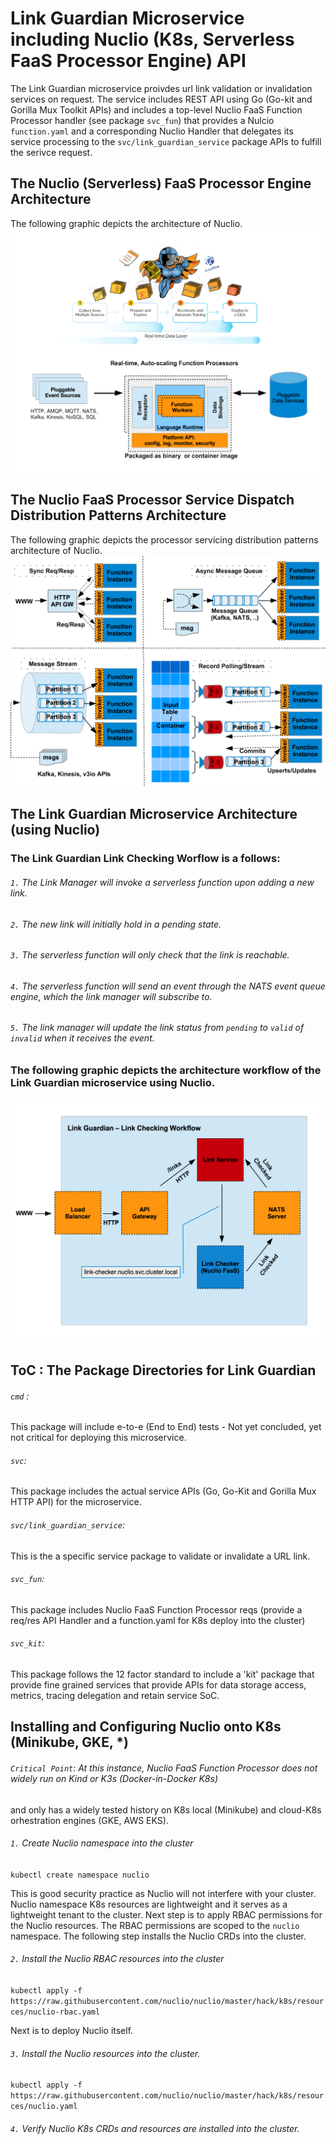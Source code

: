 # Link Guardian Microservice including Nuclio (K8s, Serverless FaaS Processor Engine) API 

The Link Guardian microservice proivdes url link validation or invalidation services on request. The service includes
REST API using Go (Go-kit and Gorilla Mux Toolkit APIs) and includes a top-level Nuclio FaaS Function Processor handler (see package `svc_fun`)
that provides a Nulcio `function.yaml` and a corresponding Nuclio Handler that delegates its service processing to the `svc/link_guardian_service` package
APIs to fulfill the serivce request.

## The Nuclio (Serverless) FaaS Processor Engine Architecture
The following graphic depicts the architecture of Nuclio.
![Nuclio-Architecture](docs/nuclio-arch.png)
## The Nuclio FaaS Processor Service Dispatch Distribution Patterns Architecture
The following graphic depicts the processor servicing distribution patterns architecture of Nuclio.
![Nuclio Service Dispatch Distribution Patterns Architecture](docs/nuclio-dispatch-dist-arch.png)


## The Link Guardian Microservice Architecture (using Nuclio)
### The Link Guardian Link Checking Worflow is a follows:

###### `1.` The Link Manager will invoke a serverless function upon adding a new link.
###### `2.` The new link will initially hold in a pending state.
###### `3.` The serverless function will only check that the link is reachable.
###### `4.` The serverless function will send an event through the NATS event queue engine, which the link manager will subscribe to.
###### `5.` The link manager will update the link status from `pending` to  `valid` of `invalid` when it receives the event.



### The following graphic depicts the architecture workflow of the Link Guardian microservice using Nuclio.
![Link Guardian Architecture](docs/nuclio-link-guardian-wf.png)

## ToC : The Package Directories for Link Guardian

###### `cmd` : 
This package will include e-to-e (End to End) tests - Not yet concluded, yet not critical for deploying this microservice.

###### `svc`: 
This package includes the actual service APIs (Go, Go-Kit and Gorilla Mux HTTP API) for the microservice.
######  `svc/link_guardian_service`: 
This is the a specific service package to validate or invalidate a URL link.
###### `svc_fun`: 
This package includes Nuclio FaaS Function Processor reqs (provide a req/res API Handler and a function.yaml for K8s deploy into the cluster)
###### `svc_kit`: 
This package follows the 12 factor standard to include a 'kit' package that provide fine grained services that provide APIs for data storage access, metrics, tracing delegation and retain service SoC.


## Installing and Configuring Nuclio onto K8s (Minikube, GKE, *)

###### `Critical Point`: At this instance, Nuclio FaaS Function Processor does not widely run on Kind or K3s (Docker-in-Docker K8s)
and only has a widely tested history on K8s local (Minikube) and cloud-K8s orhestration engines  (GKE, AWS EKS).


###### `1.` Create Nuclio namespace into the cluster

`kubectl create namespace nuclio`

This is good security practice as Nuclio will not interfere with your cluster. Nuclio namespace K8s resources
are lightweight and it serves as a lightweight tenant to the cluster. Next step is to apply RBAC permissions for the 
Nuclio resources. The RBAC permissions are scoped to the `nuclio` namespace. The following step installs the Nuclio CRDs into the
cluster.

###### `2.` Install the Nuclio RBAC resources into the cluster

`kubectl apply -f https://raw.githubusercontent.com/nuclio/nuclio/master/hack/k8s/resources/nuclio-rbac.yaml`

Next is to deploy Nuclio itself.

###### `3.` Install the Nuclio resources into the cluster.

`kubectl apply -f https://raw.githubusercontent.com/nuclio/nuclio/master/hack/k8s/resources/nuclio.yaml`

###### `4.` Verify Nuclio K8s CRDs and resources are installed into the cluster.




